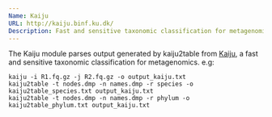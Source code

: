 ```yaml
---
Name: Kaiju
URL: http://kaiju.binf.ku.dk/
Description: Fast and sensitive taxonomic classification for metagenomics
---
```


The Kaiju module parses output generated by kaiju2table from [Kaiju](http://kaiju.binf.ku.dk/),
a fast and sensitive taxonomic classification for metagenomics.
e.g:

```
kaiju -i R1.fq.gz -j R2.fq.gz -o output_kaiju.txt
kaiju2table -t nodes.dmp -n names.dmp -r species -o kaiju2table_species.txt output_kaiju.txt
kaiju2table -t nodes.dmp -n names.dmp -r phylum -o kaiju2table_phylum.txt output_kaiju.txt
```
